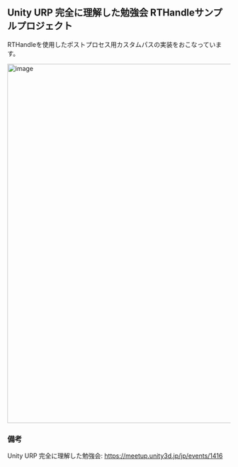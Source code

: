 ## Unity URP 完全に理解した勉強会 RTHandleサンプルプロジェクト

RTHandleを使用したポストプロセス用カスタムパスの実装をおこなっています。

<img width="810" alt="image" src="https://github.com/inpro36/urp14_rthandle_sample/assets/102871460/5d95ec4d-968a-4e99-96a8-6132059ae74b">

### 備考
Unity URP 完全に理解した勉強会:
https://meetup.unity3d.jp/jp/events/1416
